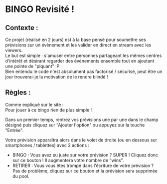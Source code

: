 # BINGO Revisité !

## Contexte :
Ce projet (réalisé en 2 jours) est à la base pensé pour soumettre ses prévisions sur un évènement et les valider en direct en stream avec les viewers.  
Le but est simple : s'amuser entre personnes partageant les mêmes centres d'intérêt et désirant regarder des évènements ensemble tout en ajoutant une pointe de "piquant" :P  
Bien entendu le code n'est absolument pas factorisé / sécurisé, peut être un jour trouverai-je la motivation de le rendre blindé !  

## Règles :
Comme expliqué sur le site :  
Pour jouer à ce bingo rien de plus simple !

Dans un premier temps, rentrez vos prévisions une par une dans le champ désigné puis cliquez sur "Ajouter l'option" ou appuyez sur la touche "Entrée".

Votre prévision apparaîtra alors dans le volet de droite (ou en dessous sur smartphones / tablettes) avec 2 actions :

+ BINGO : Vous avez eu juste sur votre prévision ? SUPER ! Cliquez donc sur ce bouton ! Il augmentera votre nombre de "wins".
+ RETIRER : Vous vous êtes trompé dans l'écriture de votre prévision ? Pas de problème, cliquez sur ce bouton et la prévision sera supprimée du pool.